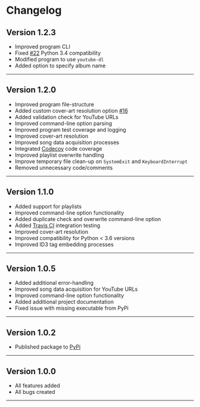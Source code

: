 # Changelog  

## Version 1.2.3  

  * Improved program CLI
  * Fixed [#22](https://github.com/tterb/yt2mp3/issues/22) Python 3.4 compatibility
  * Modified program to use `youtube-dl`
  * Added option to specify album name

--------------------------------  

## Version 1.2.0  

  * Improved program file-structure
  * Added custom cover-art resolution option [#16](https://github.com/tterb/yt2mp3/issues/16) 
  * Added validation check for YouTube URLs 
  * Improved command-line option parsing  
  * Improved program test coverage and logging
  * Improved cover-art resolution
  * Improved song data acquisition processes
  * Integrated [Codecov](https://codecov.io/) code coverage
  * Improved playlist overwrite handling
  * Improve temporary file clean-up on `SystemExit` and `KeyboardInterrupt`
  * Removed unnecessary code/comments

--------------------------------  

## Version 1.1.0  

  * Added support for playlists
  * Improved command-line option functionality  
  * Added duplicate check and overwrite command-line option
  * Added [Travis CI](https://travis-ci.org/) integration testing
  * Improved cover-art resolution
  * Improved compatibility for Python < 3.6 versions
  * Improved ID3 tag embedding processes

--------------------------------  

## Version 1.0.5  

  * Added additional error-handling
  * Improved song data acquisition for YouTube URLs
  * Improved command-line option functionality
  * Added additional project documentation
  * Fixed issue with missing executable from PyPi

--------------------------------  

## Version 1.0.2

  * Published package to [PyPi](https://pypi.org/project/yt2mp3/)

--------------------------------  

## Version 1.0.0

  * All features added
  * All bugs created

--------------------------------  

